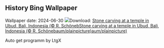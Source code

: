 ## History Bing Wallpaper
Wallpaper date: 2024-06-30
![](https://www.bing.com/th?id=OHR.UbudBali_EN-GB2185347114_UHD.jpg&w=1000)Download: [Stone carving at a temple in Ubud, Bali, Indonesia (© R. SchönebStone carving at a temple in Ubud, Bali, Indonesia (© R. Schönebaum/plainpicture)aum/plainpicture)](https://www.bing.com/th?id=OHR.UbudBali_EN-GB2185347114_UHD.jpg)

Auto get programm by LtgX
